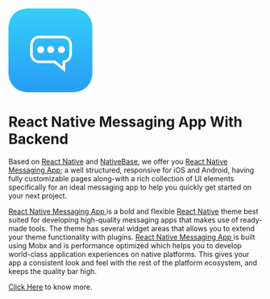 ![DefaultIcon figure](./assets/logoIcon.png)

# React Native Messaging App   With Backend

Based on [React Native](https://github.com/facebook/react-native) and [NativeBase](http://nativebase.io/), we offer you [React Native Messaging App](http://market.nativebase.io/view/react-native-messaging-app-with-backend); a well structured, responsive for iOS and Android, having fully customizable pages along-with a rich collection of UI elements specifically for an ideal messaging app to help you quickly get started on your next project.

[React Native Messaging App ](http://market.nativebase.io/view/react-native-messaging-app-with-backend) is a bold and flexible [React Native](https://github.com/facebook/react-native) theme best suited for developing high-quality messaging apps that makes use of ready-made tools. The theme has several widget areas that allows you to extend your theme functionality with plugins. [React Native Messaging App ](http://market.nativebase.io/view/react-native-messaging-app-with-backend) is built using Mobx and is performance optimized which helps you to develop world-class application experiences on native platforms. This gives your app a consistent look and feel with the rest of the platform ecosystem, and keeps the quality bar high.

[Click Here](http://market.nativebase.io/view/react-native-messaging-app-with-backend) to know more.
